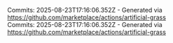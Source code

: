 Commits: 2025-08-23T17:16:06.352Z - Generated via https://github.com/marketplace/actions/artificial-grass
<br>
Commits: 2025-08-23T17:16:06.352Z - Generated via https://github.com/marketplace/actions/artificial-grass
<br>

